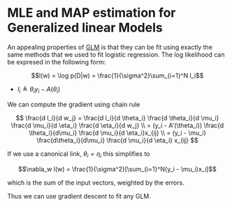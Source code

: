 # MLE and MAP estimation for Generalized linear Models
An appealing properties of [GLM](generalized_linear_model.md) is that they can be fit using exactly the same methods that we used to fit logistic regression.  The log likelihood can be expresed in the following form:

$$l(w) = \log p(D|w) = \frac{1}{\sigma^2}\sum_{i=1}^N l_i$$

* $l_i \triangleq \theta_i y_i - A(\theta_i)$

We can compute the gradient using chain rule

$$
\frac{d l_i}{d w_j} = \frac{d l_i}{d \theta_i} \frac{d \theta_i}{d \mu_i} \frac{d \mu_i}{d \eta_i} \frac{d \eta_i}{d w_j} \\
= (y_i - A'(\theta_i)) \frac{d \theta_i}{d\mu_i} \frac{d \mu_i}{d \eta_i}x_{ij} \\ 
= (y_i - \mu_i) \frac{d\theta_i}{d\mu_i} \frac{d \mu_i}{d \eta_i} x_{ij}
$$

If we use a canonical link, $\theta_i = \eta_i$ this simplifies to 

$$\nabla_w l(w) = \frac{1}{\sigma^2}[\sum_{i=1}^N(y_i - \mu_i)x_i]$$

which is the sum of the input vectors, weighted by the errors.

Thus we can use gradient descent to fit any GLM.